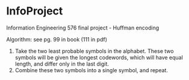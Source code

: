 # InfoProject
Information Engineering 576 final project - Huffman encoding

Algorithm:  see pg. 99 in book (111 in pdf)
1. Take the two least probable symbols in the alphabet. 
    These two symbols will be given the longest codewords, 
    which will have equal length, and differ only in the last digit.
2. Combine these two symbols into a single symbol, and repeat.

